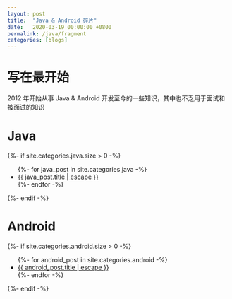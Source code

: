 ```yaml
---
layout: post
title:  "Java & Android 碎片"
date:   2020-03-19 00:00:00 +0800
permalink: /java/fragment
categories: [blogs]
---
```


# 写在最开始
2012 年开始从事 Java & Android 开发至今的一些知识，其中也不乏用于面试和被面试的知识

# Java
<div>
	{%- if site.categories.java.size > 0 -%}
	<ul>
	 	{%- for java_post in site.categories.java -%}
	 	<li>
        	<a href="{{ tech_post.url | relative_url }}">
        		{{ java_post.title | escape }}
        	</a>
	 	</li>
	  	{%- endfor -%}	
	</ul>
	{%- endif -%}	
</div>

# Android
<div>
	{%- if site.categories.android.size > 0 -%}
	<ul>
	 	{%- for android_post in site.categories.android -%}
	 	<li>
        	<a href="{{ tech_post.url | relative_url }}">
        		{{ android_post.title | escape }}
        	</a>
	 	</li>
	  	{%- endfor -%}	
	</ul>
	{%- endif -%}	
</div>